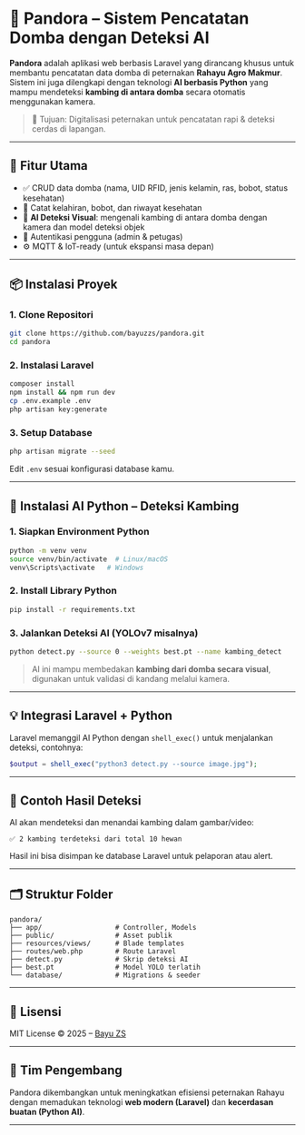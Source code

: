 
# 🐑 Pandora – Sistem Pencatatan Domba dengan Deteksi AI

**Pandora** adalah aplikasi web berbasis Laravel yang dirancang khusus untuk membantu pencatatan data domba di peternakan **Rahayu Agro Makmur**. Sistem ini juga dilengkapi dengan teknologi **AI berbasis Python** yang mampu mendeteksi **kambing di antara domba** secara otomatis menggunakan kamera.

> 🎯 Tujuan: Digitalisasi peternakan untuk pencatatan rapi & deteksi cerdas di lapangan.

---

## 🚀 Fitur Utama

- ✅ CRUD data domba (nama, UID RFID, jenis kelamin, ras, bobot, status kesehatan)
- 📅 Catat kelahiran, bobot, dan riwayat kesehatan
- 📸 **AI Deteksi Visual**: mengenali kambing di antara domba dengan kamera dan model deteksi objek
- 🔐 Autentikasi pengguna (admin & petugas)
- ⚙️ MQTT & IoT-ready (untuk ekspansi masa depan)

---

## 📦 Instalasi Proyek

### 1. Clone Repositori

```bash
git clone https://github.com/bayuzzs/pandora.git
cd pandora
```

### 2. Instalasi Laravel

```bash
composer install
npm install && npm run dev
cp .env.example .env
php artisan key:generate
```

### 3. Setup Database

```bash
php artisan migrate --seed
```

Edit `.env` sesuai konfigurasi database kamu.

---

## 🧠 Instalasi AI Python – Deteksi Kambing

### 1. Siapkan Environment Python

```bash
python -m venv venv
source venv/bin/activate  # Linux/macOS
venv\Scripts\activate   # Windows
```

### 2. Install Library Python

```bash
pip install -r requirements.txt
```

### 3. Jalankan Deteksi AI (YOLOv7 misalnya)

```bash
python detect.py --source 0 --weights best.pt --name kambing_detect
```

> AI ini mampu membedakan **kambing dari domba secara visual**, digunakan untuk validasi di kandang melalui kamera.

---

## 💡 Integrasi Laravel + Python

Laravel memanggil AI Python dengan `shell_exec()` untuk menjalankan deteksi, contohnya:

```php
$output = shell_exec("python3 detect.py --source image.jpg");
```

---

## 🧪 Contoh Hasil Deteksi

AI akan mendeteksi dan menandai kambing dalam gambar/video:

```
✅ 2 kambing terdeteksi dari total 10 hewan
```

Hasil ini bisa disimpan ke database Laravel untuk pelaporan atau alert.

---

## 🗂 Struktur Folder

```
pandora/
├── app/                  # Controller, Models
├── public/               # Asset publik
├── resources/views/      # Blade templates
├── routes/web.php        # Route Laravel
├── detect.py             # Skrip deteksi AI
├── best.pt               # Model YOLO terlatih
└── database/             # Migrations & seeder
```

---

## 📄 Lisensi

MIT License © 2025 – [Bayu ZS](https://github.com/bayuzzs)

---

## 🙌 Tim Pengembang

Pandora dikembangkan untuk meningkatkan efisiensi peternakan Rahayu dengan memadukan teknologi **web modern (Laravel)** dan **kecerdasan buatan (Python AI)**.

---

